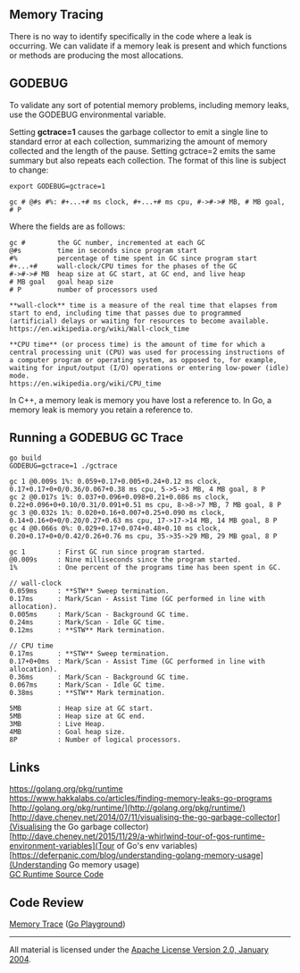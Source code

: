 ## Memory Tracing

There is no way to identify specifically in the code where a leak is occurring. We can validate if a memory leak is present and which functions or methods are producing the most allocations.

## GODEBUG

To validate any sort of potential memory problems, including memory leaks, use the GODEBUG environmental variable. 

Setting **gctrace=1** causes the garbage collector to emit a single line to standard error at each collection, summarizing the amount of memory collected and the length of the pause. Setting gctrace=2 emits the same summary but also repeats each collection. The format of this line is subject to change:

    export GODEBUG=gctrace=1

    gc # @#s #%: #+...+# ms clock, #+...+# ms cpu, #->#-># MB, # MB goal, # P

Where the fields are as follows:

    gc #        the GC number, incremented at each GC
    @#s         time in seconds since program start
    #%          percentage of time spent in GC since program start
    #+...+#     wall-clock/CPU times for the phases of the GC
    #->#-># MB  heap size at GC start, at GC end, and live heap
    # MB goal   goal heap size
    # P         number of processors used

    **wall-clock** time is a measure of the real time that elapses from start to end, including time that passes due to programmed (artificial) delays or waiting for resources to become available.
    https://en.wikipedia.org/wiki/Wall-clock_time

    **CPU time** (or process time) is the amount of time for which a central processing unit (CPU) was used for processing instructions of a computer program or operating system, as opposed to, for example, waiting for input/output (I/O) operations or entering low-power (idle) mode.
    https://en.wikipedia.org/wiki/CPU_time

In C++, a memory leak is memory you have lost a reference to.
In Go, a memory leak is memory you retain a reference to.

## Running a GODEBUG GC Trace

    go build
    GODEBUG=gctrace=1 ./gctrace

    gc 1 @0.009s 1%: 0.059+0.17+0.005+0.24+0.12 ms clock, 0.17+0.17+0+0/0.36/0.067+0.38 ms cpu, 5->5->3 MB, 4 MB goal, 8 P
    gc 2 @0.017s 1%: 0.037+0.096+0.098+0.21+0.086 ms clock, 0.22+0.096+0+0.10/0.31/0.091+0.51 ms cpu, 8->8->7 MB, 7 MB goal, 8 P
    gc 3 @0.032s 1%: 0.020+0.16+0.007+0.25+0.090 ms clock, 0.14+0.16+0+0/0.20/0.27+0.63 ms cpu, 17->17->14 MB, 14 MB goal, 8 P
    gc 4 @0.066s 0%: 0.029+0.17+0.074+0.48+0.10 ms clock, 0.20+0.17+0+0/0.42/0.26+0.76 ms cpu, 35->35->29 MB, 29 MB goal, 8 P

    gc 1        : First GC run since program started.
    @0.009s     : Nine milliseconds since the program started.
    1%          : One percent of the programs time has been spent in GC.
    
    // wall-clock
    0.059ms     : **STW** Sweep termination.
    0.17ms      : Mark/Scan - Assist Time (GC performed in line with allocation).
    0.005ms     : Mark/Scan - Background GC time.
    0.24ms      : Mark/Scan - Idle GC time.
    0.12ms      : **STW** Mark termination.

    // CPU time
    0.17ms      : **STW** Sweep termination.
    0.17+0+0ms  : Mark/Scan - Assist Time (GC performed in line with allocation).
    0.36ms      : Mark/Scan - Background GC time.
    0.067ms     : Mark/Scan - Idle GC time.
    0.38ms      : **STW** Mark termination.

    5MB         : Heap size at GC start.
    5MB         : Heap size at GC end.
    3MB         : Live Heap.
    4MB         : Goal heap size.
    8P          : Number of logical processors. 

## Links

https://golang.org/pkg/runtime  
https://www.hakkalabs.co/articles/finding-memory-leaks-go-programs  
[http://golang.org/pkg/runtime/](http://golang.org/pkg/runtime/)  
[http://dave.cheney.net/2014/07/11/visualising-the-go-garbage-collector](Visualising the Go garbage collector)    
[http://dave.cheney.net/2015/11/29/a-whirlwind-tour-of-gos-runtime-environment-variables](Tour of Go's env variables)    
[https://deferpanic.com/blog/understanding-golang-memory-usage](Understanding Go memory usage)  
[GC Runtime Source Code](https://golang.org/src/runtime/mgc.go)  

## Code Review

[Memory Trace](trace.go) ([Go Playground](https://play.golang.org/p/ty-4EwbuH_))
___
All material is licensed under the [Apache License Version 2.0, January 2004](http://www.apache.org/licenses/LICENSE-2.0).
